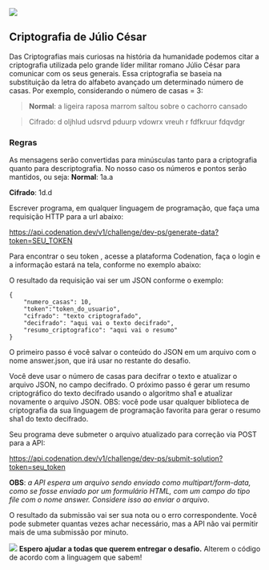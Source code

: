 
![](https://media.tenor.com/images/b38e4030de1357ce5d48d11842a1d6a4/tenor.gif)

## Criptografia de Júlio César
 Das Criptografias mais curiosas na história da humanidade podemos citar a criptografia utilizada pelo grande líder militar romano Júlio César para comunicar com os seus generais. Essa criptografia se baseia na substituição da letra do alfabeto avançado um determinado número de casas. Por exemplo, considerando o número de casas = 3:

> **Normal**: a ligeira raposa marrom saltou sobre o cachorro cansado

> Cifrado: d oljhlud udsrvd pduurp vdowrx vreuh r fdfkruur fdqvdgr

### Regras
As mensagens serão convertidas para minúsculas tanto para a criptografia quanto para descriptografia.
No nosso caso os números e pontos serão mantidos, ou seja:
**Normal**: 1a.a

**Cifrado**: 1d.d

Escrever programa, em qualquer linguagem de programação, que faça uma requisição HTTP para a url abaixo:

https://api.codenation.dev/v1/challenge/dev-ps/generate-data?token=SEU_TOKEN

Para encontrar o seu token , acesse a plataforma Codenation, faça o login e a informação estará na tela, conforme no exemplo abaixo:


O resultado da requisição vai ser um JSON conforme o exemplo:

    {
    	"numero_casas": 10,
    	"token":"token_do_usuario",
    	"cifrado": "texto criptografado",
    	"decifrado": "aqui vai o texto decifrado",
    	"resumo_criptografico": "aqui vai o resumo"
    }
O primeiro passo é você salvar o conteúdo do JSON em um arquivo com o nome answer.json, que irá usar no restante do desafio.

Você deve usar o número de casas para decifrar o texto e atualizar o arquivo JSON, no campo decifrado. O próximo passo é gerar um resumo criptográfico do texto decifrado usando o algoritmo sha1 e atualizar novamente o arquivo JSON. OBS: você pode usar qualquer biblioteca de criptografia da sua linguagem de programação favorita para gerar o resumo sha1 do texto decifrado.

Seu programa deve submeter o arquivo atualizado para correção via POST para a API:

https://api.codenation.dev/v1/challenge/dev-ps/submit-solution?token=seu_token

**OBS**: *a API espera um arquivo sendo enviado como multipart/form-data, como se fosse enviado por um formulário HTML, com um campo do tipo file com o nome answer. Considere isso ao enviar o arquivo*.

O resultado da submissão vai ser sua nota ou o erro correspondente. Você pode submeter quantas vezes achar necessário, mas a API não vai permitir mais de uma submissão por minuto.

![](https://media.tenor.com/images/fe3826b59f80f5e6c7cc04eb474fb44d/tenor.gif)
**Espero ajudar a todas que querem entregar o desafio.**
Alterem o código de acordo com a linguagem que sabem!
